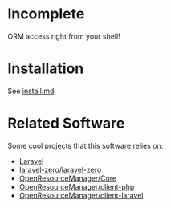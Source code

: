 # Incomplete

ORM access right from your shell!

# Installation

See [install.md](docs/install.md).

# Related Software

Some cool projects that this software relies on.

* [Laravel](https://laravel.com)
* [laravel-zero/laravel-zero](https://github.com/laravel-zero/laravel-zero)
* [OpenResourceManager/Core](https://github.com/OpenResourceManager/Core)
* [OpenResourceManager/client-php](https://github.com/OpenResourceManager/client-php)
* [OpenResourceManager/client-laravel](https://github.com/OpenResourceManager/client-laravel)
